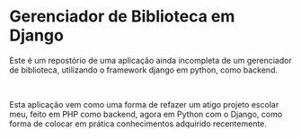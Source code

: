 <h1>Gerenciador de Biblioteca em Django</h1>

<p>Este é um repostório de uma aplicação ainda incompleta de um gerenciador de biblioteca, utilizando o framework django em python, como backend.</p>
<br>
<p>Esta aplicação vem como uma forma de refazer um atigo projeto escolar meu, feito em PHP como backend, agora em Python com o Django, como forma de colocar em prática conhecimentos adquirido recentemente.</p>